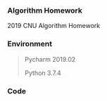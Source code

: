 ### Algorithm Homework

2019 CNU Algorithm Homework

### Environment

>Pycharm 2019.02
>
>Python 3.7.4

### Code

